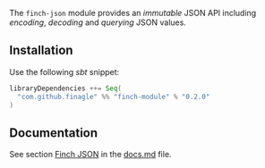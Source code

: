 The `finch-json` module provides an _immutable_ JSON API including _encoding_, _decoding_ and _querying_ JSON values.

Installation
------------
Use the following _sbt_ snippet:

```scala
libraryDependencies ++= Seq(
  "com.github.finagle" %% "finch-module" % "0.2.0"
)
```

Documentation
-------------
See section [Finch JSON](docs.md#finch-json) in the [docs.md](docs.md) file.
